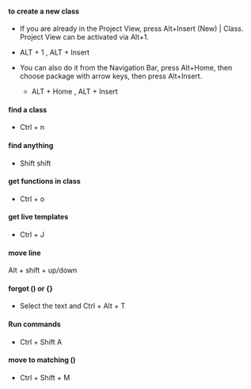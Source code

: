 #### to create a new class
- If you are already in the Project View,
press Alt+Insert (New) | Class. Project
View can be activated via Alt+1.
 - ALT + 1 , ALT + Insert

- You can also do it from the Navigation Bar, press Alt+Home, then choose package with arrow keys, then press Alt+Insert.
    - ALT + Home , ALT + Insert

#### find a class
 - Ctrl + n

#### find anything
 - Shift shift

#### get functions in class
 - Ctrl + o

#### get live templates
- Ctrl + J

#### move line
Alt + shift + up/down
#### forgot () or {}
- Select the text and
Ctrl + Alt + T

#### Run commands
- Ctrl +  Shift A

#### move to matching ()
- Ctrl + Shift + M